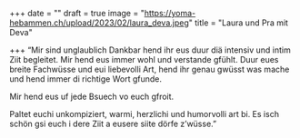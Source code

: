 +++
date = ""
draft = true
image = "https://yoma-hebammen.ch/upload/2023/02/laura_deva.jpeg"
title = "Laura und Pra mit Deva"

+++
“Mir sind unglaublich Dankbar hend ihr eus duur diä intensiv und intim Ziit begleitet. Mir hend eus immer wohl und verstande gfühlt. Duur eues breite Fachwüsse und eui liebevolli Art, hend ihr genau gwüsst was mache und hend immer di richtige Wort gfunde.

Mir hend eus uf jede Bsuech vo euch gfroit.

Paltet euchi unkompiziert, warmi, herzlichi und humorvolli art bi. Es isch schön gsi euch i dere Ziit a eusere siite dörfe z’wüsse.”
